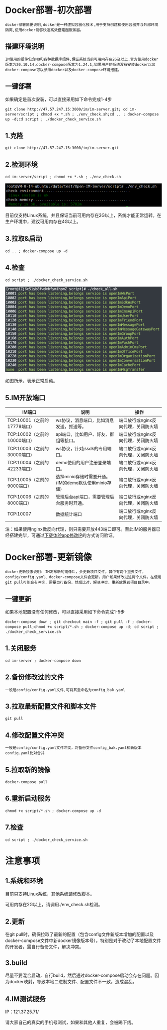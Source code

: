 # Docker部署-初次部署
```
docker部署简要说明,docker是一种虚拟容器化技术,用于支持创建和使用容器并与外部环境隔离,使用docker能够快速高效搭建起服务器。
```
## 搭建环境说明
```
IM使用的组件包含MQ和各种数据库组件,保证系统当前可用内存在2G及以上,官方使用docker版本为20.10.14,docker-compose版本为1.24.1,如果用户的系统没有安装docker以及docker-compose可以参照docker以及docker-compose环境搭建。
```

## 一键部署

如果确定是首次安装，可以直接采用如下命令完成1-4步

``` 
git clone http://47.57.247.15:3000/im/im-server.git; cd im-server/script ; chmod +x *.sh ; ./env_check.sh;cd .. ; docker-compose up -d;cd script ; ./docker_check_service.sh
```

## 1.克隆 

```
git clone http://47.57.247.15:3000/im/im-server.git
```

## 2.检测环境

```
cd im-server/script ; chmod +x *.sh ; ./env_check.sh
```

![环境监测](../../images/docker_deploy_env.png)

目前仅支持Linux系统，并且保证当前可用内存在2G以上，系统才能正常运转。在生产环境中，建议可用内存在4G以上。

## 3.拉取&启动

```
cd .. ; docker-compose up -d
```

## 4.检查

```
cd script ; ./docker_check_service.sh
```

**![检测进程](../../images/docker_deploy_suc.png)**

如图所示，表示正常启动。

## 5.IM开放端口

| IM端口    | 说明                                    | 操作                                |
| --------- | --------------------------------------- | ----------------------------------- |
| TCP:10001（之前的17778端口） | ws协议，消息端口，比如消息发送，推送等。  | 端口放行或nginx反向代理，关闭防火墙 |
| TCP:10002（之前的10000端口）| api端口，比如用户、好友、群组等接口。     | 端口放行或nginx反向代理，关闭防火墙 |
| TCP:10003（之前的30000端口）| ws协议，针对jssdk的专用端口。           | 端口放行或nginx反向代理，关闭防火墙 |
| TCP:10004（之前的42233端口）| demo使用的用户注册登录端口。            | 端口放行或nginx反向代理，关闭防火墙 |
| TCP:10005（之前的9000端口）| 选择minio存储时需要开通。(IM的demo默认使用minio存储) | 端口放行或nginx反向代理，关闭防火墙 |
| TCP:10006（之前的8000端口）| 管理后台api端口，需要管理后台服务时开通。 | 端口放行或nginx反向代理，关闭防火墙 |
| TCP:10007 | 数据统计端口 | 端口放行或nginx反向代理，关闭防火墙 |

注：如果使用nginx做反向代理，则只需要开放443端口即可。至此IM的服务器已经搭建完毕，可通过[下载体验app修改IP](https://doc.im.cn/#/v2/validation/app)的方式访问验证。

# Docker部署-更新镜像
```
docker更新镜像说明: IM发布新的镜像后，会更新项目文件，其中有两个重要文件，config/config.yaml、docker-compose文件会更新，用户如果修改过这两个文件，在使用git pull可能会有冲突，需要自行备份，然后比对，解决冲突，重新放置到项目目录中。
```

## 一键更新

如果本地配置没有任何修改，可以直接采用如下命令完成1-5步

```
docker-compose down ; git checkout main -f ; git pull -f ; docker-compose pull;chmod +x script/*.sh ; docker-compose up -d; cd script ; ./docker_check_service.sh
```

## 1.关闭服务

```
cd im-server ; docker-compose down
```
## 2.备份修改过的文件
```
一般是config/config.yaml文件,可将其重命名为config_bak.yaml
```
## 3.拉取最新配置文件和脚本文件

```
git pull
```
## 4.修改配置文件冲突
```
一般是config/config.yaml文件冲突，将备份文件config_bak.yaml和新版本config.yaml比对合并
```
## 5.拉取新的镜像

```
docker-compose pull
```

## 6.重新启动服务

```
chmod +x script/*.sh ; docker-compose up -d
```

## 7.检查

```
cd script ; ./docker_check_service.sh
```

# 注意事项

## 1.系统和环境

目前只支持Linux系统，其他系统请修改脚本。

可用内存在2G以上，请调用./env_check.sh检测。

## 2.更新

在git pull时，确保拉取了最新的配置（包含config文件新版本增加的配置以及docker-compose文件中新docker镜像版本号），特别是对于改动了本地配置文件的开发者，需自行备份文件，解决冲突。

## 3.build

尽量不要混合启动，自行build，然后通过docker-compose启动会存在问题。因为docker映射，导致本地二进制文件、配置文件不一致，造成混乱。

## 4.IM测试服务

IP：121.37.25.71/

请大家自己的真实的手机号测试，如果和其他人重复，会被踢下线。

